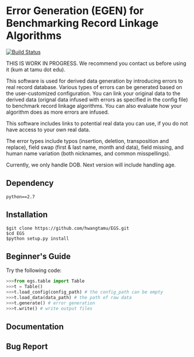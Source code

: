 # Error Generation (EGEN) for Benchmarking Record Linkage Algorithms 
[![Build Status](https://travis-ci.org/hwangtamu/EGS.svg?branch=master)](https://travis-ci.org/hwangtamu/EGS)

THIS IS WORK IN PROGRESS.
We recommend you contact us before using it (kum at tamu dot edu).

This software is used for derived data generation by introducing errors to real record database. Various types of errors can be generated based on the user-customized configuration. You can link your original data to the derived data (orignal data infused with errors as specified in the config file) to benchmark record linkage algorithms. You can also evaluate how your algorithm does as more errors are infused.

This software includes links to potential real data you can use, if you do not have access to your own real data.

The error types include typos (insertion, deletion, transposition and replace), field swap (first & last name, month and data), field missing, and human name variation (both nicknames, and common misspellings).

Currently, we only handle DOB. Next version will include handling age.

## Dependency
`python==2.7`
## Installation
```
$git clone https://github.com/hwangtamu/EGS.git
$cd EGS
$python setup.py install
```

## Beginner's Guide

Try the following code:
```python
>>>from egs.table import Table
>>>t = Table()
>>>t.load_config(config_path) # the config_path can be empty
>>>t.load_data(data_path) # the path of raw data
>>>t.generate() # error generation
>>>t.write() # write output files
```

## Documentation

## Bug Report
